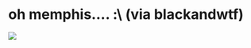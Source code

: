 <!--
id: 617067380
link: http://tumblr.atmos.org/post/617067380/oh-memphis-via-blackandwtf
slug: oh-memphis-via-blackandwtf
date: Thu May 20 2010 13:47:17 GMT-0700 (PDT)
publish: 2010-05-020
tags: 
title: oh memphis&#8230;. :\ (via blackandwtf)
-->


oh memphis&#8230;. :\ (via blackandwtf)
=======================================

![](http://31.media.tumblr.com/tumblr_l2q4mkPpLQ1qa9b8ro1_400.jpg)

